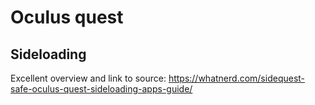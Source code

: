 # Oculus quest
## Sideloading
Excellent overview and link to source: https://whatnerd.com/sidequest-safe-oculus-quest-sideloading-apps-guide/

